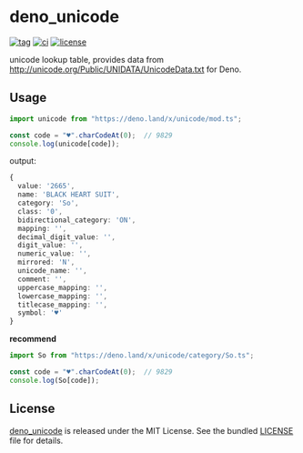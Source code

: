 # deno_unicode

[![tag](https://img.shields.io/github/release/justjavac/deno_unicode)](https://github.com/justjavac/deno_unicode/releases)
[![ci](https://github.com/justjavac/deno_unicode/actions/workflows/ci.yml/badge.svg)](https://github.com/justjavac/deno_unicode/actions/workflows/ci.yml)
[![license](https://img.shields.io/github/license/justjavac/deno_unicode)](https://github.com/justjavac/deno_unicode/blob/master/LICENSE)

unicode lookup table, provides data from http://unicode.org/Public/UNIDATA/UnicodeData.txt for Deno.

## Usage

```ts
import unicode from "https://deno.land/x/unicode/mod.ts";

const code = "♥".charCodeAt(0);  // 9829
console.log(unicode[code]);
```

output:

```ts
{
  value: '2665',
  name: 'BLACK HEART SUIT',
  category: 'So',
  class: '0',
  bidirectional_category: 'ON',
  mapping: '',
  decimal_digit_value: '',
  digit_value: '',
  numeric_value: '',
  mirrored: 'N',
  unicode_name: '',
  comment: '',
  uppercase_mapping: '',
  lowercase_mapping: '',
  titlecase_mapping: '',
  symbol: '♥'
}
```

**recommend**

```ts
import So from "https://deno.land/x/unicode/category/So.ts";

const code = "♥".charCodeAt(0);  // 9829
console.log(So[code]);
```

## License

[deno_unicode](https://github.com/justjavac/deno_unicode) is released under the MIT License. See the bundled [LICENSE](./LICENSE) file for details.
